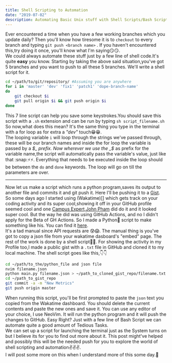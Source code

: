 ```yaml
---
title: Shell Scripting to Automation
date: "2019-07-02"
description: Automating Basic Unix stuff with Shell Scripts/Bash Scripts. From Pushing to different branches to saving you a Few Keypresses 
---
```


Ever encountered a time when you have a few working branches which you update daily? Then you'll know how tiresome it is to `checkout` to every branch and typing `git push <branch name>` . If you haven't encountered this,try doing it once, you'll know what I'm saying😏😏.   
We could always automate these stuff just by a few line of shell code.It's quite **easy** you know. Starting by taking the above said situation,you've got 5 branches and you want to push to all these 5 branches. We'll write a shell script for it.

```bash
cd ~/path/to/git/repository/ #Assuming you are anywhere                               
for i in 'master' 'dev' 'fix1' 'patch1' 'dope-branch-name'
do
	git checkout $i
	git pull origin $i && git push origin $i
done
```
This 7 line script can help you save some keystrokes.You should save this script with a `.sh` extension and can be  run by typing `sh script_filename.sh` So now,what does this mean? It's the same thing you type in the terminal with a for loop as for extra a _"dev"_ touch😁😁.    
The looping variable `i` will loop through the strings we've passed through, these will be our branch names and inside the for loop the variable is passed by a _$_ prefix. Now wherever we use the _$_ as prefix for the variable name,the script will automatically pass the variable's value, just like that :snap:⚡⚡.  Everything that needs to be executed inside the loop should be between the `do` and `done` keywords. The loop will go on till the parameters are over.

------

Now let us make a script which runs a python program,saves its output to another file and commits it and git push it.
Here I'll be pushing it to a [Gist](https://gist.github.com).   
So some days ago I started using (Wakatime)[] which gets track on your coding activity and its super cool,showing it off in your GitHub profile seemed cool and one [Campus Expert,John Pham](phamous.dev) did do it and it looked super cool. But the way he did was using GitHub Actions, and no I didn't apply for the Beta of GH Actions. So I made a Python🐍 script to make something like his. You can find it [here](https://github.com/Athul-CA/wakatime-metrics).    
It's a tad manual since API requests are 😰😱. The manual thing is you've got to copy a json file from your wakatime dasboard's "embed" page. The rest of the work is done by a shell script👻👻. For showing the activity in my Profile too,I made a public gist with a `.txt` file in GitHub and cloned it to my local machine. The shell script goes like this,👇👇

```bash
cd ~/path/to_the/python_file and json file
nvim filename.json
python main.py filename.json > ~/path_to_cloned_gist_repo/filename.txt
cd ~/path_to_gist_repo
git commit -a -m "New Metrics"
git push origin master

```
When running this script, you'll be first prompted to paste the `json` text you copied from the Wakatime dashboard. You should delete the current contents and paste the new ones and save it. You can use any editor of your choice, I use NeoVim. It will run the python program and it will push the changes to GitHub. Easy Right? Just with a few line of Bash Script we can automate quite a good amount of Tedious Tasks.       
We can set up a script for launching the terminal just as the System turns on but I believe its for you to find out more about it. This post might've helped and possibly this will be the needed push for you to explore the world of shell scripting and automation✌️✌️✌️.    
I will post some more on this when I understand more of this some day.👻
